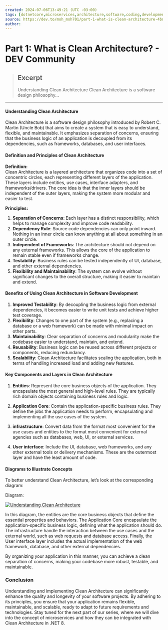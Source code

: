 ```yaml
---
created: 2024-07-06T13:49:21 (UTC -03:00)
tags: [dotnetcore,microservices,architecture,software,coding,development,engineering,inclusive,community]
source: https://dev.to/moh_moh701/part-1-what-is-clean-architecture-4bn1?ref=dailydev
author: 
---
```


# Part 1: What is Clean Architecture? - DEV Community

> ## Excerpt
> Understanding Clean Architecture   Clean Architecture is a software design philosophy...

---
#### [](https://dev.to/moh_moh701/part-1-what-is-clean-architecture-4bn1?ref=dailydev#understanding-clean-architecture)Understanding Clean Architecture

Clean Architecture is a software design philosophy introduced by Robert C. Martin (Uncle Bob) that aims to create a system that is easy to understand, flexible, and maintainable. It emphasizes separation of concerns, ensuring that the business logic of an application is decoupled from its dependencies, such as frameworks, databases, and user interfaces.

#### [](https://dev.to/moh_moh701/part-1-what-is-clean-architecture-4bn1?ref=dailydev#definition-and-principles-of-clean-architecture)Definition and Principles of Clean Architecture

**Definition:**  
Clean Architecture is a layered architecture that organizes code into a set of concentric circles, each representing different layers of the application. These layers include entities, use cases, interface adapters, and frameworks/drivers. The core idea is that the inner layers should be independent of the outer layers, making the system more modular and easier to test.

**Principles:**

1.  **Separation of Concerns**: Each layer has a distinct responsibility, which helps to manage complexity and improve code readability.
2.  **Dependency Rule**: Source code dependencies can only point inward. Nothing in an inner circle can know anything at all about something in an outer circle.
3.  **Independent of Frameworks**: The architecture should not depend on any external frameworks. This allows the core of the application to remain stable even if frameworks change.
4.  **Testability**: Business rules can be tested independently of UI, database, and other external dependencies.
5.  **Flexibility and Maintainability**: The system can evolve without significant changes to the overall structure, making it easier to maintain and extend.

#### [](https://dev.to/moh_moh701/part-1-what-is-clean-architecture-4bn1?ref=dailydev#benefits-of-using-clean-architecture-in-software-development)Benefits of Using Clean Architecture in Software Development

1.  **Improved Testability**: By decoupling the business logic from external dependencies, it becomes easier to write unit tests and achieve higher test coverage.
2.  **Flexibility**: Changes to one part of the system (e.g., replacing a database or a web framework) can be made with minimal impact on other parts.
3.  **Maintainability**: Clear separation of concerns and modularity make the codebase easier to understand, maintain, and extend.
4.  **Reusability**: Business logic can be reused across different projects or components, reducing redundancy.
5.  **Scalability**: Clean Architecture facilitates scaling the application, both in terms of handling increased load and adding new features.

#### [](https://dev.to/moh_moh701/part-1-what-is-clean-architecture-4bn1?ref=dailydev#key-components-and-layers-in-clean-architecture)Key Components and Layers in Clean Architecture

1.  **Entities**: Represent the core business objects of the application. They encapsulate the most general and high-level rules. They are typically rich domain objects containing business rules and logic.
    
2.  **Application Core**: Contain the application-specific business rules. They define the jobs the application needs to perform, encapsulating and implementing all the use cases of the system.
    
3.  **infrastructure**: Convert data from the format most convenient for the use cases and entities to the format most convenient for external agencies such as databases, web, UI, or external services.
    
4.  **User interface**: Include the UI, database, web frameworks, and any other external tools or delivery mechanisms. These are the outermost layer and have the least amount of code.
    

#### [](https://dev.to/moh_moh701/part-1-what-is-clean-architecture-4bn1?ref=dailydev#diagrams-to-illustrate-concepts)Diagrams to Illustrate Concepts

To better understand Clean Architecture, let’s look at the corresponding diagram:

Diagram:

[![Understanding Clean Architecture](https://media.dev.to/cdn-cgi/image/width=800%2Cheight=%2Cfit=scale-down%2Cgravity=auto%2Cformat=auto/https%3A%2F%2Fdev-to-uploads.s3.amazonaws.com%2Fuploads%2Farticles%2Fqsgzs80v53f2x2hee2bj.PNG)](https://media.dev.to/cdn-cgi/image/width=800%2Cheight=%2Cfit=scale-down%2Cgravity=auto%2Cformat=auto/https%3A%2F%2Fdev-to-uploads.s3.amazonaws.com%2Fuploads%2Farticles%2Fqsgzs80v53f2x2hee2bj.PNG)

In this diagram, the entities are the core business objects that define the essential properties and behaviors. The Application Core encapsulate the application-specific business logic, defining what the application should do. The infrastructure handle the interaction between the use cases and the external world, such as web requests and database access. Finally, the User interface layer includes the actual implementation of the web framework, database, and other external dependencies.

By organizing your application in this manner, you can achieve a clean separation of concerns, making your codebase more robust, testable, and maintainable.

### [](https://dev.to/moh_moh701/part-1-what-is-clean-architecture-4bn1?ref=dailydev#conclusion)Conclusion

Understanding and implementing Clean Architecture can significantly enhance the quality and longevity of your software projects. By adhering to its principles, you ensure that your application remains flexible, maintainable, and scalable, ready to adapt to future requirements and technologies. Stay tuned for the next part of our series, where we will dive into the concept of microservices and how they can be integrated with Clean Architecture in .NET 8.

